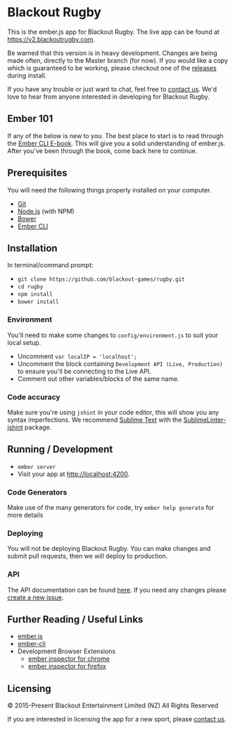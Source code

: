 # Blackout Rugby

This is the ember.js app for Blackout Rugby. The live app can be found at https://v2.blackoutrugby.com.

Be warned that this version is in heavy development. Changes are being made often, directly to the Master branch (for now). If you would like a copy which is guaranteed to be working, please checkout one of the [releases](https://github.com/blackout-games/rugby/releases) during install.

If you have any trouble or just want to chat, feel free to [contact us](mailto:support@blackoutrugby.com). We'd love to hear from anyone interested in developing for Blackout Rugby.

## Ember 101

If any of the below is new to you. The best place to start is to read through the [Ember CLI E-book](https://leanpub.com/ember-cli-101). This will give you a solid understanding of ember.js. After you've been through the book, come back here to continue.

## Prerequisites

You will need the following things properly installed on your computer.

* [Git](http://git-scm.com/)
* [Node.js](http://nodejs.org/) (with NPM)
* [Bower](http://bower.io/)
* [Ember CLI](http://www.ember-cli.com/)

## Installation

In terminal/command prompt:

* `git clone https://github.com/blackout-games/rugby.git`
* `cd rugby`
* `npm install`
* `bower install`

### Environment

You'll need to make some changes to `config/environment.js` to suit your local setup.

* Uncomment `var localIP = 'localhost';`
* Uncomment the block containing `Development API (Live, Production)` to ensure you'll be connecting to the Live API.
* Comment out other variables/blocks of the same name.

### Code accuracy

Make sure you're using `jshint` in your code editor, this will show you any syntax imperfections. We recommend [Sublime Text](http://www.sublimetext.com/) with the [Sublime​Linter-jshint](https://packagecontrol.io/packages/SublimeLinter-jshint) package.

## Running / Development

* `ember server`
* Visit your app at [http://localhost:4200](http://localhost:4200).

### Code Generators

Make use of the many generators for code, try `ember help generate` for more details

### Deploying

You will not be deploying Blackout Rugby. You can make changes and submit pull requests, then we will deploy to production.

### API

The API documentation can be found [here](http://docs.blackoutrugby.apiary.io/). If you need any changes please [create a new issue](https://github.com/blackout-games/rugby/issues/new).

## Further Reading / Useful Links

* [ember.js](http://emberjs.com/)
* [ember-cli](http://www.ember-cli.com/)
* Development Browser Extensions
  * [ember inspector for chrome](https://chrome.google.com/webstore/detail/ember-inspector/bmdblncegkenkacieihfhpjfppoconhi)
  * [ember inspector for firefox](https://addons.mozilla.org/en-US/firefox/addon/ember-inspector/)

## Licensing

© 2015-Present Blackout Entertainment Limited (NZ)
All Rights Reserved

If you are interested in licensing the app for a new sport, please [contact us](mailto:support@blackoutrugby.com).

